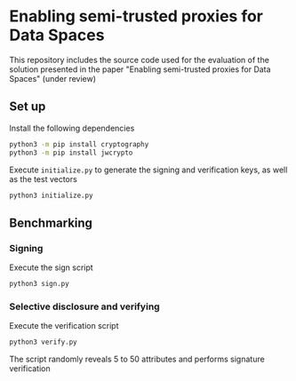 # Enabling semi-trusted proxies for Data Spaces
This repository includes the source code used for the evaluation of the solution
presented in the paper "Enabling semi-trusted proxies for Data Spaces" (under review)

## Set up
Install the following dependencies

```bash
python3 -m pip install cryptography
python3 -m pip install jwcrypto
```

Execute `initialize.py` to generate the signing and verification keys, as well as
the test vectors

```bash
python3 initialize.py
```

## Benchmarking
### Signing

Execute the sign script 

```bash
python3 sign.py
```


### Selective disclosure and verifying

Execute the verification script 

```bash
python3 verify.py
```

The script randomly reveals 5 to 50 attributes and performs signature verification 